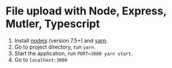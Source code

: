 # File upload with Node, Express, Mutler, Typescript

1. Install [nodejs](https://nodejs.org/en/) (version 7.5+) and [yarn](https://yarnpkg.com/en/docs/install).
2. Go to project directory, run `yarn`.
3. Start the application, run `PORT=3000 yarn start`.
4. Go to `localhost:3000`
